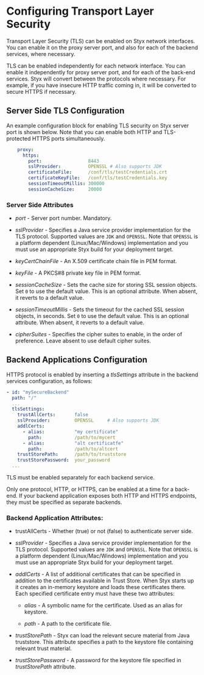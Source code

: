 # Configuring Transport Layer Security

Transport Layer Security (TLS) can be enabled on Styx network
interfaces. You can enable it on the proxy server port, and also for
each of the backend services, where necessary.

TLS can be enabled independently for each network interface. You can
enable it independently for proxy server port, and for each of the
back-end services. Styx will convert between the protocols where
necessary. For example, if you have insecure HTTP traffic coming in,
it will be converted to secure HTTPS if necessary.

## Server Side TLS Configuration

An example configuration block for enabling TLS security on Styx server
port is shown below. Note that you can enable both HTTP and
TLS-protected HTTPS ports simultaneously.

```yaml
    proxy:
      https:
        port:                 8443
        sslProvider:          OPENSSL # Also supports JDK
        certificateFile:      /conf/tls/testCredentials.crt
        certificateKeyFile:   /conf/tls/testCredentials.key
        sessionTimeoutMillis: 300000
        sessionCacheSize:     20000
```


### Server Side Attributes

  - *port* - Server port number. Mandatory.

  - *sslProvider* - Specifies a Java service provider implementation for the TLS protocol.
    Supported values are `JDK` and `OPENSSL`. Note that `OPENSSL` is a platform dependent
    (Linux/Mac/Windows) implementation and you must use an appropriate Styx build for your
    deployment target.

  - *keyCertChainFile* - An X.509 certificate chain file in PEM format.

  - *keyFile* - A PKCS#8 private key file in PEM format.

  - *sessionCacheSize* - Sets the cache size for storing SSL session objects.
    Set `0` to use the default value. This is an optional attribute. When absent, it
    reverts to a default value.

  - *sessionTimeoutMillis* - Sets the timeout for the cached SSL session
    objects, in seconds. Set `0` to use the default value.
    This is an optional attribute. When absent, it reverts to a default value.

  - *cipherSuites* - Specifies the cipher suites to enable, in the order
    of preference. Leave absent to use default cipher suites.


## Backend Applications Configuration

HTTPS protocol is enabled by inserting a *tlsSettings* attribute in the
backend services configuration, as follows:

```yaml
- id: "mySecureBackend"
  path: "/"
  ...
  tlsSettings:
    trustAllCerts:       false
    sslProvider:         OPENSSL     # Also supports JDK
    addlCerts:
      - alias:           "my certificate"
        path:            /path/to/mycert
      - alias:           "alt certificatfe"
        path:            /path/to/altcert
    trustStorePath:      /path/to/truststore
    trustStorePassword:  your_password
  ...
```

TLS must be enabled separately for each backend service.

Only one protocol, HTTP, or HTTPS, can be enabled at a time for a back-end.
If your backend application exposes both HTTP and HTTPS endpoints, they must
be specified as separate backends.


### Backend Application Attributes:

  - trustAllCerts - Whether (true) or not (false) to authenticate server side.

  - *sslProvider* - Specifies a Java service provider implementation for the TLS protocol.
    Supported values are `JDK` and `OPENSSL`. Note that `OPENSSL` is a platform dependent
    (Linux/Mac/Windows) implementation and you must use an appropriate Styx build for your
    deployment target.

  - *addlCerts* - A list of additional certificates that can be specified
    in addition to the certificates available in Trust Store. When Styx starts
    up it creates an in-memory keystore and loads these certificates there.
    Each specified certificate entry must have these two attributes:

      - *alias* - A symbolic name for the certificate. Used as an alias for keystore.

      - *path*  - A path to the certificate file.

  - *trustStorePath* - Styx can load the relevant secure material from Java truststore.
    This attribute specifies a path to the keystore file containing relevant trust material.

  - *trustStorePassword* - A password for the keystore file specified in
    *trustStorePath* attribute.

